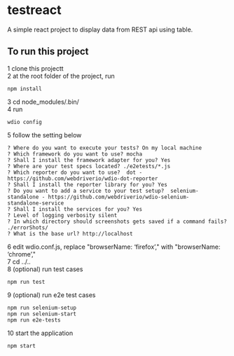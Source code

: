 # testreact
A simple react project to display data from REST api using table.

## To run this project
1 clone this projectt  
2 at the root folder of the project, run  
```
npm install  
```
3 cd node_modules/.bin/  
4 run
```
wdio config  
```
5 follow the setting below  
```
? Where do you want to execute your tests? On my local machine  
? Which framework do you want to use? mocha  
? Shall I install the framework adapter for you? Yes  
? Where are your test specs located? ./e2etests/*.js  
? Which reporter do you want to use?  dot - https://github.com/webdriverio/wdio-dot-reporter  
? Shall I install the reporter library for you? Yes  
? Do you want to add a service to your test setup?  selenium-standalone - https://github.com/webdriverio/wdio-selenium-  
standalone-service  
? Shall I install the services for you? Yes  
? Level of logging verbosity silent  
? In which directory should screenshots gets saved if a command fails? ./errorShots/  
? What is the base url? http://localhost  
```
6 edit wdio.conf.js, replace "browserName: ‘firefox’," with "browserName: ‘chrome’,"  
7 cd ../..  
8 (optional) run test cases  
```
npm run test
```
9 (optional) run e2e test cases  
```
npm run selenium-setup
npm run selenium-start
npm run e2e-tests
```
10 start the application
```
npm start
```
